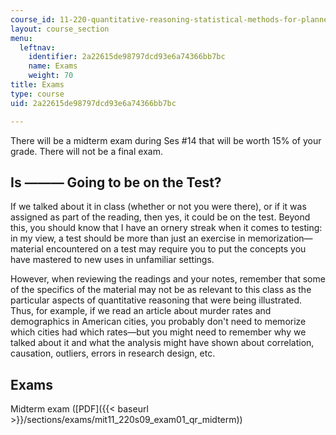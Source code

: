 ```yaml
---
course_id: 11-220-quantitative-reasoning-statistical-methods-for-planners-i-spring-2009
layout: course_section
menu:
  leftnav:
    identifier: 2a22615de98797dcd93e6a74366bb7bc
    name: Exams
    weight: 70
title: Exams
type: course
uid: 2a22615de98797dcd93e6a74366bb7bc

---
```


There will be a midterm exam during Ses #14 that will be worth 15% of your grade. There will not be a final exam.

Is ——— Going to be on the Test?
-------------------------------

If we talked about it in class (whether or not you were there), or if it was assigned as part of the reading, then yes, it could be on the test. Beyond this, you should know that I have an ornery streak when it comes to testing: in my view, a test should be more than just an exercise in memorization—material encountered on a test may require you to put the concepts you have mastered to new uses in unfamiliar settings.

However, when reviewing the readings and your notes, remember that some of the specifics of the material may not be as relevant to this class as the particular aspects of quantitative reasoning that were being illustrated. Thus, for example, if we read an article about murder rates and demographics in American cities, you probably don't need to memorize which cities had which rates—but you might need to remember why we talked about it and what the analysis might have shown about correlation, causation, outliers, errors in research design, etc.

Exams
-----

Midterm exam ([PDF]({{< baseurl >}}/sections/exams/mit11_220s09_exam01_qr_midterm))